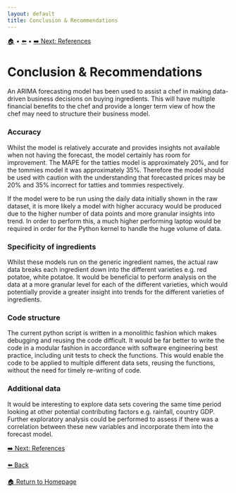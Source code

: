 ```yaml
---
layout: default
title: Conclusion & Recommendations
---
```

[🏠]({{site.baseurl}}/index) • [⬅️]({{site.baseurl}}/Business-Impact) • [➡️ Next: References]({{site.baseurl}}/References)

# Conclusion & Recommendations
An ARIMA forecasting model has been used to assist a chef in making data-driven business decisions on buying ingredients. This will have multiple financial benefits to the chef and provide a longer term view of how the chef may need to structure their business model.

### Accuracy
Whilst the model is relatively accurate and provides insights not available when not having the forecast, the model certainly has room for improvement. The MAPE for the tatties model is approximately 20%, and for the tommies model it was approximately 35%. Therefore the model should be used with caution with the understanding that forecasted prices may be 20% and 35% incorrect for tatties and tommies respectively.

If the model were to be run using the daily data initially shown in the raw dataset, it is more likely a model with higher accuracy would be produced due to the higher number of data points and more granular insights into trend. In order to perform this, a much higher performing laptop would be required in order for the Python kernel to handle the huge volume of data.

### Specificity of ingredients
Whilst these models run on the generic ingredient names, the actual raw data breaks each ingredient down into the different varieties e.g. red potatoe, white potatoe. It would be beneficial to perform analysis on the data at a more granular level for each of the different varieties, which would potentially provide a greater insight into trends for the different varieties of ingredients.

### Code structure
The current python script is written in a monolithic fashion which makes debugging and reusing the code difficult. It would be far better to write the code in a modular fashion in accordance with software engineering best practice, including unit tests to check the functions. This would enable the code to be applied to multiple different data sets, reusing the functions, without the need for timely re-writing of code.

### Additional data
It would be interesting to explore data sets covering the same time period looking at other potential contributing factors e.g. rainfall, country GDP. Further exploratory analysis could be performed to assess if there was a correlation between these new variables and incorporate them into the forecast model.

[➡️ Next: References]({{site.baseurl}}/References)

[⬅️ Back]({{site.baseurl}}/Business-Impact)

[🏠 Return to Homepage]({{site.baseurl}}/index)
